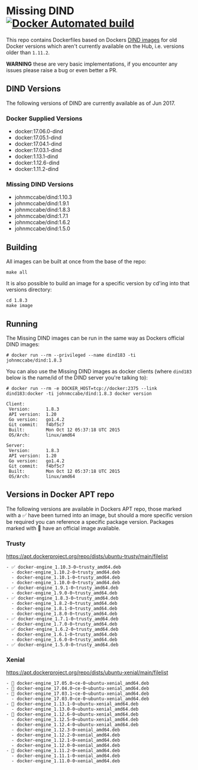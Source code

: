 # Missing DIND [![Docker Automated build](https://img.shields.io/docker/automated/johnmccabe/dind.svg?style=flat-square)](https://hub.docker.com/r/johnmccabe/dind/)

This repo contains Dockerfiles based on Dockers [DIND images](https://hub.docker.com/_/docker/) for old Docker versions which aren't currently available on the Hub, i.e. versions older than `1.11.2`.

**WARNING** these are very basic implementations, if you encounter any issues please raise a bug or even better a PR.

## DIND Versions

The following versions of DIND are currently available as of Jun 2017.

### Docker Supplied Versions

- docker:17.06.0-dind
- docker:17.05.1-dind
- docker:17.04.1-dind
- docker:17.03.1-dind
- docker:1.13.1-dind
- docker:1.12.6-dind
- docker:1.11.2-dind

### Missing DIND Versions

- johnmccabe/dind:1.10.3
- johnmccabe/dind:1.9.1
- johnmccabe/dind:1.8.3
- johnmccabe/dind:1.7.1
- johnmccabe/dind:1.6.2
- johnmccabe/dind:1.5.0


## Building

All images can be built at once from the base of the repo:
```
make all
```
It is also possible to build an image for a specific version by cd'ing into that versions directory:
```
cd 1.8.3
make image
```

## Running

The Missing DIND images can be run in the same way as Dockers official DIND images:
```
# docker run --rm --privileged --name dind183 -ti johnmccabe/dind:1.8.3
```

You can also use the Missing DIND images as docker clients (where `dind183` below is the name/id of the DIND server you're talking to):
```
# docker run --rm -e DOCKER_HOST=tcp://docker:2375 --link dind183:docker -ti johnmccabe/dind:1.8.3 docker version

Client:
 Version:      1.8.3
 API version:  1.20
 Go version:   go1.4.2
 Git commit:   f4bf5c7
 Built:        Mon Oct 12 05:37:18 UTC 2015
 OS/Arch:      linux/amd64

Server:
 Version:      1.8.3
 API version:  1.20
 Go version:   go1.4.2
 Git commit:   f4bf5c7
 Built:        Mon Oct 12 05:37:18 UTC 2015
 OS/Arch:      linux/amd64

```

## Versions in Docker APT repo

The following versions are available in Dockers APT repo, those marked with a ✅ have been turned into an image, but should a more specific version be required you can reference a specific package version. Packages marked with 🐳 have an official image available.

### Trusty
https://apt.dockerproject.org/repo/dists/ubuntu-trusty/main/filelist
```
- ✅ docker-engine_1.10.3-0~trusty_amd64.deb
  - docker-engine_1.10.2-0~trusty_amd64.deb
  - docker-engine_1.10.1-0~trusty_amd64.deb
  - docker-engine_1.10.0-0~trusty_amd64.deb
- ✅ docker-engine_1.9.1-0~trusty_amd64.deb
  - docker-engine_1.9.0-0~trusty_amd64.deb
- ✅ docker-engine_1.8.3-0~trusty_amd64.deb
  - docker-engine_1.8.2-0~trusty_amd64.deb
  - docker-engine_1.8.1-0~trusty_amd64.deb
  - docker-engine_1.8.0-0~trusty_amd64.deb
- ✅ docker-engine_1.7.1-0~trusty_amd64.deb
  - docker-engine_1.7.0-0~trusty_amd64.deb
- ✅ docker-engine_1.6.2-0~trusty_amd64.deb
  - docker-engine_1.6.1-0~trusty_amd64.deb
  - docker-engine_1.6.0-0~trusty_amd64.deb
- ✅ docker-engine_1.5.0-0~trusty_amd64.deb
```

### Xenial

https://apt.dockerproject.org/repo/dists/ubuntu-xenial/main/filelist
```
- 🐳 docker-engine_17.05.0~ce-0~ubuntu-xenial_amd64.deb
- 🐳 docker-engine_17.04.0~ce-0~ubuntu-xenial_amd64.deb
- 🐳 docker-engine_17.03.1~ce-0~ubuntu-xenial_amd64.deb
  - docker-engine_17.03.0~ce-0~ubuntu-xenial_amd64.deb
- 🐳 docker-engine_1.13.1-0~ubuntu-xenial_amd64.deb
  - docker-engine_1.13.0-0~ubuntu-xenial_amd64.deb
- 🐳 docker-engine_1.12.6-0~ubuntu-xenial_amd64.deb
  - docker-engine_1.12.5-0~ubuntu-xenial_amd64.deb
  - docker-engine_1.12.4-0~ubuntu-xenial_amd64.deb
  - docker-engine_1.12.3-0~xenial_amd64.deb
  - docker-engine_1.12.2-0~xenial_amd64.deb
  - docker-engine_1.12.1-0~xenial_amd64.deb
  - docker-engine_1.12.0-0~xenial_amd64.deb
- 🐳 docker-engine_1.11.2-0~xenial_amd64.deb
  - docker-engine_1.11.1-0~xenial_amd64.deb
  - docker-engine_1.11.0-0~xenial_amd64.deb
```
